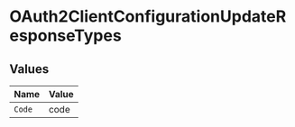 # OAuth2ClientConfigurationUpdateResponseTypes


## Values

| Name   | Value  |
| ------ | ------ |
| `Code` | code   |